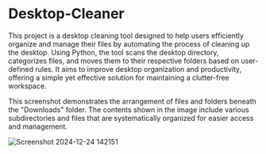 # Desktop-Cleaner

This project is a desktop cleaning tool designed to help users efficiently organize and manage their files by automating the process of cleaning up the desktop. Using Python, the tool scans the desktop directory, categorizes files, and moves them to their respective folders based on user-defined rules. It aims to improve desktop organization and productivity, offering a simple yet effective solution for maintaining a clutter-free workspace.

This screenshot demonstrates the arrangement of files and folders beneath the "Downloads" folder. The contents shown in the image include various subdirectories and files that are systematically organized for easier access and management.

![Screenshot 2024-12-24 142151](https://github.com/user-attachments/assets/4ba5a773-6d10-4827-b55f-38498ff7451b)
